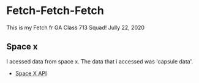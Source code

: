 # Fetch-Fetch-Fetch
This is my Fetch fr GA Class 713 Squad! Jully 22, 2020

## Space x
I acessed data from space x. The data that i accessed was 'capsule data'.
- [Space X API]('https://docs.spacexdata.com/?version=latest')  